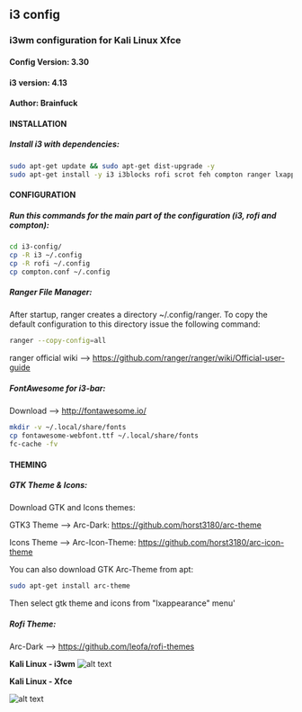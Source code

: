 ## i3 config

### i3wm configuration for Kali Linux Xfce 

#### Config Version: 3.30
#### i3 version: 4.13 
#### Author: Brainfuck




#### INSTALLATION

##### Install i3 with dependencies:
```bash
sudo apt-get update && sudo apt-get dist-upgrade -y
sudo apt-get install -y i3 i3blocks rofi scrot feh compton ranger lxappearance xfonts-terminus ttf-liberation
```



#### CONFIGURATION

##### Run this commands for the main part of the configuration (i3, rofi and compton):
```bash
cd i3-config/
cp -R i3 ~/.config
cp -R rofi ~/.config
cp compton.conf ~/.config
```


##### Ranger File Manager:

After startup, ranger creates a directory ~/.config/ranger. To copy the default configuration to this directory issue the following command: 

```bash
ranger --copy-config=all
```

ranger official wiki --> https://github.com/ranger/ranger/wiki/Official-user-guide


##### FontAwesome for i3-bar:
Download --> http://fontawesome.io/

```bash
mkdir -v ~/.local/share/fonts
cp fontawesome-webfont.ttf ~/.local/share/fonts
fc-cache -fv
```



#### THEMING

##### GTK Theme & Icons:

Download GTK and Icons themes:

GTK3 Theme --> Arc-Dark: https://github.com/horst3180/arc-theme

Icons Theme --> Arc-Icon-Theme: https://github.com/horst3180/arc-icon-theme

You can also download GTK Arc-Theme from apt:

```bash
sudo apt-get install arc-theme
```

Then select gtk theme and icons from "lxappearance" menu'


##### Rofi Theme:

Arc-Dark --> https://github.com/leofa/rofi-themes




**Kali Linux - i3wm**
![alt text](https://i.hizliresim.com/MvdMmM.png)


**Kali Linux - Xfce**

![alt text](https://i.hizliresim.com/vpj386.png)

